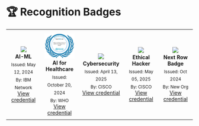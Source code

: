 # 🏆 Recognition Badges

<center><table>
  <tbody>
    <tr>
      <td style="padding: 10px;" align="center" width="150">
        <img src="https://images.squarespace-cdn.com/content/v1/5530dddfe4b0679504639dc1/1663518716700-IT2WA6XU3A7LB0UQG8XG/Screenshot_2.jpg" width="80" /><br />
        <strong>AI-ML</strong><br />
        <sub>Issued: May 12, 2024</sub><br />
        <sub>By: IBM Network</sub><br />
        <a href="https://www.credly.com/badges/66ebe10f-3da0-4410-b0d1-7f17ce833208">View credential</a>
      </td>
      <td style="padding: 10px;" align="center" width="150">
        <img src="https://github.com/nambili-samuel/certifications/blob/main/WHO.jpg" width="80" /><br />
        <strong>AI for Healthcare</strong><br />
        <sub>Issued: October 20, 2024</sub><br />
        <sub>By: WHO</sub><br />
        <a href="#">View credential</a>
      </td>
      <td style="padding: 10px;" align="center" width="150">
        <img src="https://images.credly.com/size/340x340/images/af8c6b4e-fc31-47c4-8dcb-eb7a2065dc5b/I2CS__1_.png" width="80" /><br />
        <strong>Cybersecurity</strong><br />
        <sub>Issued: April 13, 2025</sub><br />
        <sub>By: CISCO</sub><br />
        <a href="https://www.credly.com/badges/5445c176-dc96-4f66-97b1-a6a52743a1a6">View credential</a>
      </td>
         <td style="padding: 10px;" align="center" width="150">
        <img src="https://images.credly.com/images/242902b5-f527-42ad-865e-977c9e1b5b58/image.png" width="80" /><br />
        <strong>Ethical Hacker</strong><br />
        <sub>Issued: May 05, 2025</sub><br />
        <sub>By: CISCO</sub><br />
        <a href="https://www.credly.com/badges/9b4fab4d-f0f0-4f85-be10-837cbc6f64ce">View credential</a>
      </td>
          <td style="padding: 10px;" align="center" width="150">
        <img src="https://i.redd.it/xdlf1lqhfwt81.png" width="80" /><br />
        <strong>Next Row Badge</strong><br />
        <sub>Issued: Oct 2024</sub><br />
        <sub>By: New Org</sub><br />
        <a href="#">View credential</a>
      </td> </tr>
    </tr>
  </tbody>
</table></center>

